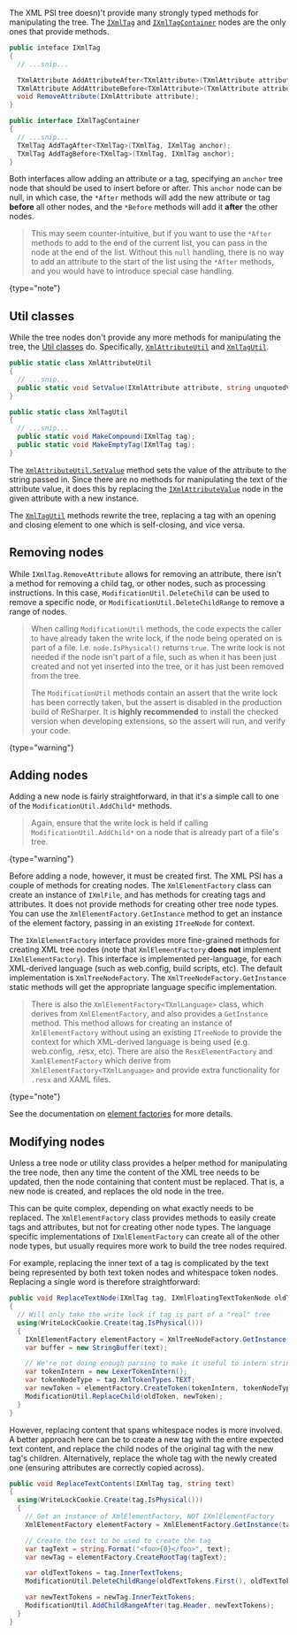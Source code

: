 [//]: # (title: Manipulating the Tree)

The XML PSI tree doesn)'t provide many strongly typed methods for manipulating the tree. The [`IXmlTag`](TreeNodes.md#ixmltag) and [`IXmlTagContainer`](TreeNodes.md#ixmltagcontainer) nodes are the only ones that provide methods.

```csharp
public inteface IXmlTag
{
  // ...snip...

  TXmlAttribute AddAttributeAfter<TXmlAttribute>(TXmlAttribute attribute, IXmlAttribute anchor);
  TXmlAttribute AddAttributeBefore<TXmlAttribute>(TXmlAttribute attribute, IXmlAttribute anchor);
  void RemoveAttribute(IXmlAttribute attribute);
}

public interface IXmlTagContainer
{
  // ...snip...
  TXmlTag AddTagAfter<TXmlTag>(TXmlTag, IXmlTag anchor);
  TXmlTag AddTagBefore<TXmlTag>(TXmlTag, IXmlTag anchor);
}
```

Both interfaces allow adding an attribute or a tag, specifying an `anchor` tree node that should be used to insert before or after. This `anchor` node can be null, in which case, the `*After` methods will add the new attribute or tag **before** all other nodes, and the `*Before` methods will add it **after** the other nodes.

 >  This may seem counter-intuitive, but if you want to use the `*After` methods to add to the end of the current list, you can pass in the node at the end of the list. Without this `null` handling, there is no way to add an attribute to the start of the list using the `*After` methods, and you would have to introduce special case handling.
 >
 {type="note"}

## Util classes

While the tree nodes don't provide any more methods for manipulating the tree, the [Util classes](Utils.md) do. Specifically, [`XmlAttributeUtil`](Utils.md#xmlattributeutil) and [`XmlTagUtil`](Utils.md#xmltagutil).

```csharp
public static class XmlAttributeUtil
{
  // ...snip...
  public static void SetValue(IXmlAttribute attribute, string unquotedValue);
}

public static class XmlTagUtil
{
  // ...snip...
  public static void MakeCompound(IXmlTag tag);
  public static void MakeEmptyTag(IXmlTag tag);
}
```

The [`XmlAttributeUtil.SetValue`](Utils.md#xmlattributeutil) method sets the value of the attribute to the string passed in. Since there are no methods for manipulating the text of the attribute value, it does this by replacing the [`IXmlAttributeValue`](TreeNodes.md#ixmlattributevalue) node in the given attribute with a new instance.

The [`XmlTagUtil`](Utils.md#xmltagutil) methods rewrite the tree, replacing a tag with an opening and closing element to one which is self-closing, and vice versa.

## Removing nodes

While `IXmlTag.RemoveAttribute` allows for removing an attribute, there isn't a method for removing a child tag, or other nodes, such as processing instructions. In this case, `ModificationUtil.DeleteChild` can be used to remove a specific node, or `ModificationUtil.DeleteChildRange` to remove a range of nodes.

 >  When calling `ModificationUtil` methods, the code expects the caller to have already taken the write lock, if the node being operated on is part of a file. I.e. `node.IsPhysical()` returns `true`. The write lock is not needed if the node isn't part of a file, such as when it has been just created and not yet inserted into the tree, or it has just been removed from the tree.
>
> The `ModificationUtil` methods contain an assert that the write lock has been correctly taken, but the assert is disabled in the production build of ReSharper. It is **highly recommended** to install the checked version when developing extensions, so the assert will run, and verify your code.
 >
 {type="warning"}

## Adding nodes

Adding a new node is fairly straightforward, in that it's a simple call to one of the `ModificationUtil.AddChild*` methods.

 >  Again, ensure that the write lock is held if calling `ModificationUtil.AddChild*` on a node that is already part of a file's tree.
 >
 {type="warning"}

Before adding a node, however, it must be created first. The XML PSI has a couple of methods for creating nodes. The `XmlElementFactory` class can create an instance of `IXmlFile`, and has methods for creating tags and attributes. It does not provide methods for creating other tree node types. You can use the `XmlElementFactory.GetInstance` method to get an instance of the element factory, passing in an existing `ITreeNode` for context.

The `IXmlElementFactory` interface provides more fine-grained methods for creating XML tree nodes (note that `XmlElementFactory` **does not** implement `IXmlElementFactory`). This interface is implemented per-language, for each XML-derived language (such as web.config, build scripts, etc). The default implementation is `XmlTreeNodeFactory`. The `XmlTreeNodeFactory.GetInstance` static methods will get the appropriate language specific implementation.

 >  There is also the `XmlElementFactory<TXmlLanguage>` class, which derives from `XmlElementFactory`, and also provides a `GetInstance` method. This method allows for creating an instance of `XmlElementFactory` without using an existing `ITreeNode` to provide the context for which XML-derived language is being used (e.g. web.config, .resx, etc). There are also the `ResxElementFactory` and `XamlElementFactory` which derive from `XmlElementFactory<TXmlLanguage>` and provide extra functionality for `.resx` and XAML files.
 >
 {type="note"}

See the documentation on [element factories](ElementFactories.md) for more details.

## Modifying nodes

Unless a tree node or utility class provides a helper method for manipulating the tree node, then any time the content of the XML tree needs to be updated, then the node containing that content must be replaced. That is, a new node is created, and replaces the old node in the tree.

This can be quite complex, depending on what exactly needs to be replaced. The `XmlElementFactory` class provides methods to easily create tags and attributes, but not for creating other node types. The language specific implementations of `IXmlElementFactory` can create all of the other node types, but usually requires more work to build the tree nodes required.

For example, replacing the inner text of a tag is complicated by the text being represented by both text token nodes and whitespace token nodes. Replacing a single word is therefore straightforward:

```csharp
public void ReplaceTextNode(IXmlTag tag, IXmlFloatingTextTokenNode oldToken, string text)
{
  // Will only take the write lock if tag is part of a "real" tree
  using(WriteLockCookie.Create(tag.IsPhysical()))
  {
    IXmlElementFactory elementFactory = XmlTreeNodeFactory.GetInstance(tag);
    var buffer = new StringBuffer(text);

    // We're not doing enough parsing to make it useful to intern strings more efficiently
    var tokenIntern = new LexerTokenIntern();
    var tokenNodeType = tag.XmlTokenTypes.TEXT;
    var newToken = elementFactory.CreateToken(tokenIntern, tokenNodeType, buffer, 0, buffer.Length);
    ModificationUtil.ReplaceChild(oldToken, newToken);
  }
}
```

However, replacing content that spans whitespace nodes is more involved. A better approach here can be to create a new tag with the entire expected text content, and replace the child nodes of the original tag with the new tag's children. Alternatively, replace the whole tag with the newly created one (ensuring attributes are correctly copied across).

```csharp
public void ReplaceTextContents(IXmlTag tag, string text)
{
  using(WriteLockCookie.Create(tag.IsPhysical()))
  {
    // Get an instance of XmlElementFactory, NOT IXmlElementFactory
    XmlElementFactory elementFactory = XmlElementFactory.GetInstance(tag);

    // Create the text to be used to create the tag
    var tagText = string.Format("<foo>{0}</foo>", text);
    var newTag = elementFactory.CreateRootTag(tagText);

    var oldTextTokens = tag.InnerTextTokens;
    ModificationUtil.DeleteChildRange(oldTextTokens.First(), oldTextTokens.Last());

    var newTextTokens = newTag.InnerTextTokens;
    ModificationUtil.AddChildRangeAfter(tag.Header, newTextTokens);
  }
}
```
